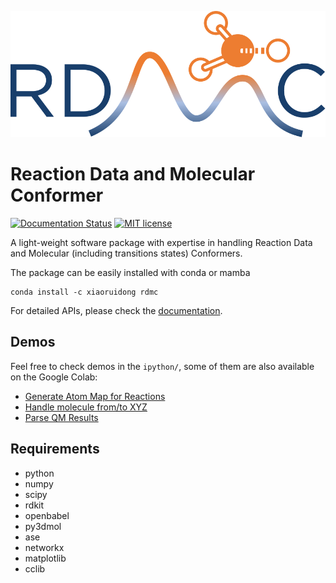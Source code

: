 ![RDMC Logo](docs/source/_static/RDMC_icon.svg)
# Reaction Data and Molecular Conformer

[![Documentation Status](https://readthedocs.org/projects/rdmc/badge/?version=latest)](https://rdmc.readthedocs.io/en/latest/?badge=latest)
[![MIT license](http://img.shields.io/badge/license-MIT-brightgreen.svg)](http://opensource.org/licenses/MIT)

A light-weight software package with expertise in handling Reaction Data and Molecular (including transitions states) Conformers.

The package can be easily installed with conda or mamba

```
conda install -c xiaoruidong rdmc
```

For detailed APIs, please check the [documentation](https://xiaoruidong.github.io/RDMC/).

## Demos
Feel free to check demos in the `ipython/`, some of them are also available on the Google Colab:
- [Generate Atom Map for Reactions](https://colab.research.google.com/drive/19opX3Sr4R24o9n8f1o4LMSqlVIwN83xk?usp=sharing)
- [Handle molecule from/to XYZ](https://colab.research.google.com/drive/1QbmdvUMQqByPBDQVW7xTlp2rXg9EJ2_J?usp=sharing)
- [Parse QM Results](https://colab.research.google.com/drive/1JnTzETOGE3R3Q_foOLsnFgeN883J36dl?usp=sharing)

## Requirements
* python
* numpy
* scipy
* rdkit
* openbabel
* py3dmol
* ase
* networkx
* matplotlib
* cclib
